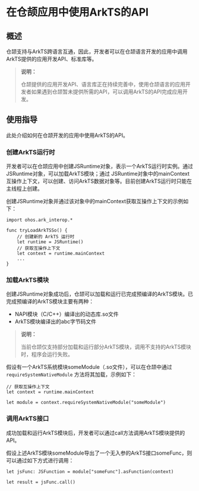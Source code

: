 # 在仓颉应用中使用ArkTS的API

## 概述

仓颉支持与ArkTS跨语言互通，因此，开发者可以在仓颉语言开发的应用中调用ArkTS提供的应用开发API、标准库等。

> **说明：**
>
> 仓颉提供的应用开发API、语言库正在持续完善中，使用仓颉语言的应用开发者如果遇到仓颉暂未提供所需的API，可以调用ArkTS的API完成应用开发。

## 使用指导

此处介绍如何在仓颉开发的应用中使用ArkTS的API。

### 创建ArkTS运行时

开发者可以在仓颉应用中创建JSRuntime对象，表示一个ArkTS运行时实例。通过JSRuntime对象，可以加载ArkTS模块；通过 JSRuntime对象中的mainContext互操作上下文，可以创建、访问ArkTS数据对象等。目前创建ArkTS运行时只能在主线程上创建。

创建JSRuntime对象并通过该对象中的mainContext获取互操作上下文的示例如下：

<!-- compile -->

```cangjie
import ohos.ark_interop.*

func tryLoadArkTSSo() {
    // 创建新的 ArkTS 运行时
    let runtime = JSRuntime()
    // 获取互操作上下文
    let context = runtime.mainContext
    ...
}
```

### 加载ArkTS模块

创建JSRuntime对象成功后，仓颉可以加载和运行已完成预编译的ArkTS模块。已完成预编译的ArkTS模块主要有两种：

- NAPI模块（C/C++）编译出的动态库.so文件
- ArkTS模块编译出的abc字节码文件

> **说明：**
>
> 当前仓颉仅支持部分加载和运行部分ArkTS模块，调用不支持的ArkTS模块时，程序会运行失败。

假设有一个ArkTS系统模块someModule（.so文件），可以在仓颉中通过 `requireSystemNativeModule` 方法将其加载，示例如下：

<!-- compile -->

```cangjie
// 获取互操作上下文
let context = runtime.mainContext

let module = context.requireSystemNativeModule("someModule")
```

### 调用ArkTS接口

成功加载和运行ArkTS模块后，开发者可以通过call方法调用ArkTS模块提供的API。

假设上述ArkTS模块someModule导出了一个无入参的ArkTS接口someFunc，则可以通过如下方式进行调用：

<!-- compile -->

```cangjie
let jsFunc: JSFunction = module["someFunc"].asFunction(context)

let result = jsFunc.call()
```
